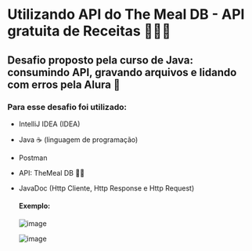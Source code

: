 # Utilizando API do The Meal DB - API gratuita de Receitas 🧑‍🍳🍪
## Desafio proposto pela curso de Java: consumindo API, gravando arquivos e lidando com erros pela Alura 🚀

### Para esse desafio foi utilizado:
- IntelliJ IDEA (IDEA)
- Java ☕ (linguagem de programação)
- Postman
- API: TheMeal DB 🧑‍🍳
- JavaDoc (Http Cliente, Http Response e Http Request)

  #### Exemplo:
  ![image](https://github.com/user-attachments/assets/3f4c6ea1-2b91-49e4-8dc2-948d237d4c80)

  ![image](https://github.com/user-attachments/assets/102bb8a9-7401-4e01-8dfb-46a25c99170a)


